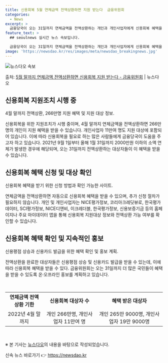```yaml
---
title: 신용회복 5월 연체금액 전액상환하면 지원 받는다  금융위원회
categories:
  - News
excerpt: >
  금융당국이 오는 31일까지 연체금액을 전액상환하는 개인과 개인사업자에게 신용회복 혜택을 지원한다. 금융위원회…
feature_text: >
  ## seoulnews 실시간 뉴스 속보입니다.

  금융당국이 오는 31일까지 연체금액을 전액상환하는 개인과 개인사업자에게 신용회복 혜택을 지원한다. 금융위원회…
image: 'https://newsdao.kr/res/images/meta/newsdao_breakingnews.jpg'
---
```


![뉴스다오 속보](https://newsdao.kr/res/images/meta/newsdao_breakingnews.jpg)

<p>출처: <a href="https://newsdao.kr/3872" rel="dofollow">5월 말까지 연체금액 전액상환하면 신용회복 지원 받는다 - 금융위원회</a> | 뉴스다오</p>

<h2 data-ke-size="size26">신용회복 지원조치 시행 중</h2>
<p data-ke-size="size16">4월 말까지 전액상환, 266만명 지원 혜택 및 지원 대상 정보.</p>
신용회복을 위한 지원조치가 시행 중이며, 4월 말까지 연체금액을 전액상환하면 266만명의 개인이 지원 혜택을 받을 수 있습니다. 개인사업자 11만여 명도 지원 대상에 포함되어 있습니다. 이에 따라 신용회복을 필요로 하는 많은 사람들에게 금융당국이 도움을 주고자 하고 있습니다. 2021년 9월 1일부터 올해 1월 31일까지 2000만원 이하의 소액 연체가 발생한 경우에 해당되며, 오는 31일까지 전액상환하는 대상자들이 이 혜택을 받을 수 있습니다.

<h2 data-ke-size="size26">신용회복 혜택 신청 및 대상 확인</h2>
<p data-ke-size="size16">신용회복 혜택을 받기 위한 신청 방법과 확인 가능한 사이트.</p>
연체금액을 전액상환하면 자동으로 신용회복 혜택을 받을 수 있으며, 추가 신청 절차가 필요하지 않습니다. 개인 및 개인사업자는 NICE평가정보, 코리아크레딧뷰로, 한국평가데이터, SCI평가정보, NICE디앤비, 이크레더블, 한국평가정보, 신용보증기금 등의 홈페이지나 주요 마이데이터 앱을 통해 신용회복 지원대상 정보와 전액상환 가능 여부를 확인할 수 있습니다.

<h2 data-ke-size="size26">신용회복 혜택 확인 및 지속적인 홍보</h2>
<p data-ke-size="size16">신용평점 상승과 신용카드 발급을 위한 혜택 확인 및 홍보 계획.</p>
전액상환을 완료한 대상자들은 신용평점 상승 및 신용카드 발급을 받을 수 있는데, 이에 따라 신용회복 혜택을 받을 수 있다. 금융위원회는 오는 31일까지 더 많은 국민들이 혜택을 받을 수 있도록 온·오프라인 홍보를 계획하고 있습니다.

<p data-ke-size="size16">&nbsp;</p>
<table>
	<tbody>
		<tr>
			<td style="text-align: center; height: 17px;"><b>연체금액 전액상환 기한</b></td>
			<td style="text-align: center; height: 17px;"><b>신용회복 대상자 수</b></td>
			<td style="text-align: center; height: 17px;"><b>혜택 받은 대상자</b></td>
		</tr>
		<tr>
			<td style="text-align: center; height: 17px;">2022년 4월 말까지</td>
			<td style="text-align: center; height: 17px;">개인 266만명, 개인사업자 11만여 명</td>
			<td style="text-align: center; height: 17px;">개인 265만 9000명, 개인사업자 19만 9000명</td>
		</tr>
	</tbody>
</table>
<p data-ke-size="size16">&nbsp;</p>
<p data-ke-size="size16">※ 본 기사는 <a href="https://newsdao.kr/3872" target="_blank" rel="nofollow">뉴스다오</a>의 내용을 바탕으로 작성되었습니다.</p>
 

신속 뉴스 바로가기 👉 <a href="https://newsdao.kr" rel="dofollow">https://newsdao.kr</a>


